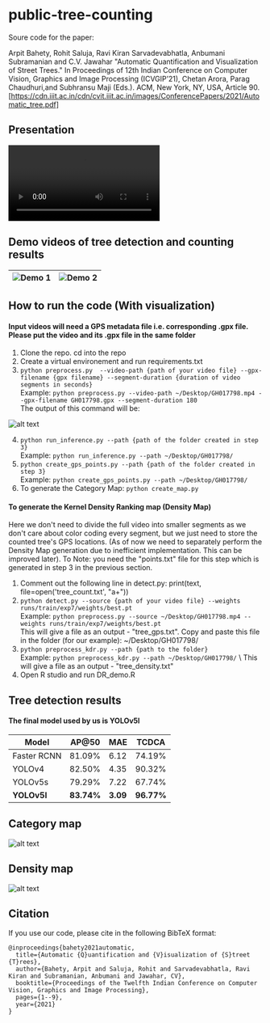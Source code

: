 # public-tree-counting
Soure code for the paper: 

Arpit Bahety, Rohit Saluja, Ravi Kiran Sarvadevabhatla, Anbumani Subramanian and C.V. Jawahar "Automatic Quantification and Visualization of Street Trees." In Proceedings of 12th Indian Conference on Computer Vision, Graphics and Image Processing (ICVGIP’21), Chetan Arora, Parag Chaudhuri,and Subhransu Maji (Eds.). ACM, New York, NY, USA, Article 90. [https://cdn.iiit.ac.in/cdn/cvit.iiit.ac.in/images/ConferencePapers/2021/Automatic_tree.pdf]

## Presentation

![Presentation](https://media.githubusercontent.com/media/iHubData-Mobility/public-tree-counting/main/demo/Presentation.mp4)

## Demo videos of tree detection and counting results

| ![Demo 1](https://github.com/iHubData-Mobility/public-tree-counting/blob/main/demo/demo1.gif) |  ![Demo 2](https://github.com/iHubData-Mobility/public-tree-counting/blob/main/demo/demo2.gif) |
|---|---|

## How to run the code (With visualization) 
#### Input videos will need a GPS metadata file i.e. corresponding .gpx file. Please put the video and its .gpx file in the same folder

1. Clone the repo. cd into the repo
2. Create a virtual environement and run requirements.txt
3. `python preprocess.py  --video-path {path of your video file} --gpx-filename {gpx filename} --segment-duration {duration of video segments in seconds}`\
Example: `python preprocess.py --video-path ~/Desktop/GH017798.mp4 --gpx-filename GH017798.gpx --segment-duration 180` \
The output of this command will be: 

![alt text](https://github.com/CVIT-Mobility/tree-counting/blob/main/readme-images/1.png?raw=true)

4. `python run_inference.py --path {path of the folder created in step 3}` \
Example: `python run_inference.py --path ~/Desktop/GH017798/` 
5. `python create_gps_points.py --path {path of the folder created in step 3}` \
Example: `python create_gps_points.py --path ~/Desktop/GH017798/` 
6. To generate the Category Map: `python create_map.py`

#### To generate the Kernel Density Ranking map (Density Map)
Here we don't need to divide the full video into smaller segments as we don't care about color coding every segment, but we just need to store the counted tree's GPS locations. (As of now we need to separately perform the Density Map generation due to inefficient implementation. This can be improved later). To Note: you need the "points.txt" file for this step which is generated in step 3 in the previous section. 

1. Comment out the following line in detect.py: print(text, file=open('tree_count.txt', "a+"))
2. `python detect.py --source {path of your video file} --weights runs/train/exp7/weights/best.pt` \
Example: `python preprocess.py --source ~/Desktop/GH017798.mp4 --weights runs/train/exp7/weights/best.pt` \
This will give a file as an output - "tree_gps.txt". Copy and paste this file in the folder (for our example): ~/Desktop/GH017798/ 
3. `python preprocess_kdr.py --path {path to the folder}` \
Example: `python preprocess_kdr.py --path ~/Desktop/GH017798/` \ 
This will give a file as an output - "tree_density.txt"
4. Open R studio and run DR_demo.R

## Tree detection results

#### The final model used by us is YOLOv5l

| Model | AP@50 | MAE | TCDCA |
| ------------- | ------------- | ------------- | ------------- |
| Faster RCNN  | 81.09%  | 6.12 | 74.19% |
| YOLOv4 | 82.50%  | 4.35 | 90.32% |
| YOLOv5s  | 79.29%  | 7.22 | 67.74% |
| **YOLOv5l**  | **83.74%**  | **3.09** | **96.77%** |


## Category map

![alt text](https://github.com/CVIT-Mobility/tree-counting/blob/main/readme-images/category_map_results.png?raw=true)

## Density map

![alt text](https://github.com/CVIT-Mobility/tree-counting/blob/main/readme-images/density_map_results.png?raw=true)

## Citation

If you use our code, please cite in the following BibTeX format:

```
@inproceedings{bahety2021automatic,
  title={Automatic {Q}uantification and {V}isualization of {S}treet {T}rees},
  author={Bahety, Arpit and Saluja, Rohit and Sarvadevabhatla, Ravi Kiran and Subramanian, Anbumani and Jawahar, CV},
  booktitle={Proceedings of the Twelfth Indian Conference on Computer Vision, Graphics and Image Processing},
  pages={1--9},
  year={2021}
}
```

